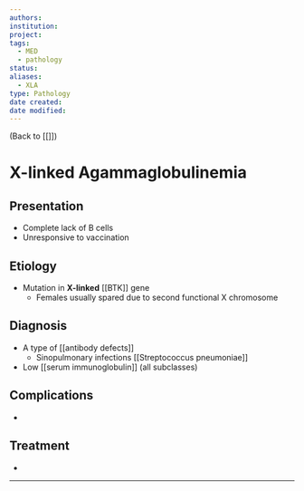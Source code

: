 ```yaml
---
authors: 
institution: 
project: 
tags:
  - MED
  - pathology
status: 
aliases:
  - XLA
type: Pathology
date created: 
date modified:
---
```


(Back to [[]])

# X-linked Agammaglobulinemia

## Presentation
- Complete lack of B cells
- Unresponsive to vaccination
## Etiology
- Mutation in **X-linked** [[BTK]] gene
	- Females usually spared due to second functional X chromosome
## Diagnosis
- A type of [[antibody defects]]
	- Sinopulmonary infections [[Streptococcus pneumoniae]]
- Low [[serum immunoglobulin]] (all subclasses)
## Complications
- 
## Treatment
- 

---
